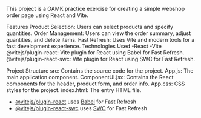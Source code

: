This project is a OAMK practice exercise for creating a simple webshop order page using React and Vite.

Features
Product Selection: Users can select products and specify quantities.
Order Management: Users can view the order summary, adjust quantities, and delete items.
Fast Refresh: Uses Vite and modern tools for a fast development experience.
Technologies Used
-React
-Vite
@vitejs/plugin-react: Vite plugin for React using Babel for Fast Refresh.
@vitejs/plugin-react-swc: Vite plugin for React using SWC for Fast Refresh.


Project Structure
src: Contains the source code for the project.
App.js: The main application component.
ComponentUI.jsx: Contains the React components for the header, product form, and order info.
App.css: CSS styles for the project.
index.html: The entry HTML file.



- [@vitejs/plugin-react](https://github.com/vitejs/vite-plugin-react/blob/main/packages/plugin-react/README.md) uses [Babel](https://babeljs.io/) for Fast Refresh
- [@vitejs/plugin-react-swc](https://github.com/vitejs/vite-plugin-react-swc) uses [SWC](https://swc.rs/) for Fast Refresh
